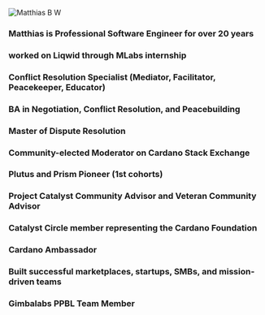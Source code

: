 ![Matthias B W](https://user-images.githubusercontent.com/73400593/160542157-3c401fdd-c723-4c42-b6dc-7259b93de1da.JPEG)

### Matthias is Professional Software Engineer for over 20 years
### worked on Liqwid through MLabs internship
### Conflict Resolution Specialist (Mediator, Facilitator, Peacekeeper, Educator)
### BA in Negotiation, Conflict Resolution, and Peacebuilding
### Master of Dispute Resolution
### Community-elected Moderator on Cardano Stack Exchange
### Plutus and Prism Pioneer (1st cohorts)
### Project Catalyst Community Advisor and Veteran Community Advisor
### Catalyst Circle member representing the Cardano Foundation
### Cardano Ambassador
### Built successful marketplaces, startups, SMBs, and mission-driven teams
### Gimbalabs PPBL Team Member
